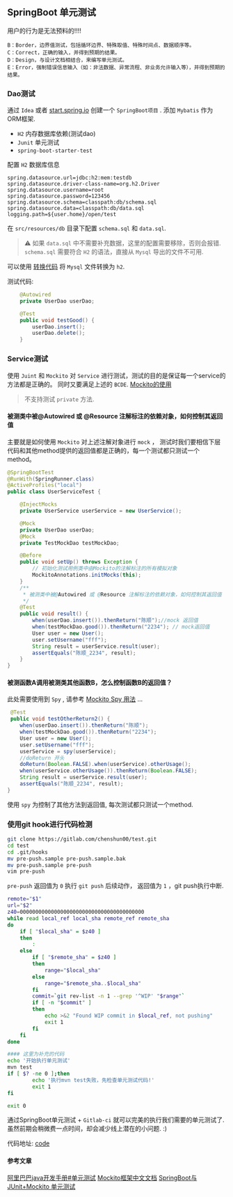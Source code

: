 ## SpringBoot 单元测试

用户的行为是无法预料的!!!!


```text
B：Border，边界值测试，包括循环边界、特殊取值、特殊时间点、数据顺序等。
C：Correct，正确的输入，并得到预期的结果。
D：Design，与设计文档相结合，来编写单元测试。
E：Error，强制错误信息输入（如：非法数据、异常流程、非业务允许输入等），并得到预期的结果。
```

### Dao测试

通过 `Idea` 或者 [start.spring.io](https://start.spring.io) 创建一个 `SpringBoot项目` . 添加 `Mybatis` 作为ORM框架.

* `H2` 内存数据库依赖(测试dao)
* `Junit` 单元测试
* `spring-boot-starter-test`

配置 `H2` 数据库信息

```property
spring.datasource.url=jdbc:h2:mem:testdb
spring.datasource.driver-class-name=org.h2.Driver
spring.datasource.username=root
spring.datasource.password=123456
spring.datasource.schema=classpath:db/schema.sql
spring.datasource.data=classpath:db/data.sql
logging.path=${user.home}/open/test
```

在 `src/resources/db` 目录下配置 `schema.sql` 和 `data.sql`. 

> ⚠️ 如果 `data.sql` 中不需要补充数据，这里的配置需要移除，否则会报错. 
> `schema.sql` 需要符合 `H2` 的语法，直接从 `Mysql` 导出的文件不可用.


可以使用 [转换代码](https://gitlab.com/chenshun00/test/blob/master/src/test/java/top/huzhurong/gateway/test/view/TT.java) 将 `Mysql` 文件转换为 `h2`.


测试代码:

```java
	@Autowired
    private UserDao userDao;

    @Test
    public void testGood() {
        userDao.insert();
        userDao.delete();
    }
```

### Service测试

使用 `Juint` 和 `Mockito` 对 `Service` 进行测试，测试的目的是保证每一个service的方法都是正确的。 同时又要满足上述的 `BCDE`.  [Mockito的使用](https://github.com/hehonghui/mockito-doc-zh) 

> 不支持测试 `private` 方法.

#### 被测类中被@Autowired 或 @Resource 注解标注的依赖对象，如何控制其返回值

主要就是如何使用 `Mockito` 对上述注解对象进行 `mock` ， 测试时我们要相信下层代码和其他method提供的返回值都是正确的，每一个测试都只测试一个method。

```java
@SpringBootTest
@RunWith(SpringRunner.class)
@ActiveProfiles("local")
public class UserServiceTest {

    @InjectMocks
    private UserService userService = new UserService();

    @Mock
    private UserDao userDao;
    @Mock
    private TestMockDao testMockDao;

    @Before
    public void setUp() throws Exception {
        // 初始化测试用例类中由Mockito的注解标注的所有模拟对象
        MockitoAnnotations.initMocks(this);
    }
    /**
     * 被测类中被@Autowired 或 @Resource 注解标注的依赖对象，如何控制其返回值
     */
    @Test
    public void result() {
        when(userDao.insert()).thenReturn("陈顺");//mock 返回值
        when(testMockDao.good()).thenReturn("2234"); // mock返回值
        User user = new User();
        user.setUsername("fff");
        String result = userService.result(user);
        assertEquals("陈顺_2234", result);
    }
}
```

#### 被测函数A调用被测类其他函数B，怎么控制函数B的返回值？

此处需要使用到 `Spy` , 请参考 [Mockito Spy 用法](http://youngfor.me/2017/07/30/mockito-spy/) ...
 
```java
 @Test
 public void testOtherReturn2() {
    when(userDao.insert()).thenReturn("陈顺");
    when(testMockDao.good()).thenReturn("2234");
    User user = new User();
    user.setUsername("fff");
    userService = spy(userService);
    //doReturn 开头
    doReturn(Boolean.FALSE).when(userService).otherUsage();
    when(userService.otherUsage()).thenReturn(Boolean.FALSE);
    String result = userService.result(user);
    assertEquals("陈顺_2234", result);
}
```

使用 `spy` 为控制了其他方法到返回值, 每次测试都只测试一个method.

### 使用git hook进行代码检测

```bash
git clone https://gitlab.com/chenshun00/test.git
cd test
cd .git/hooks
mv pre-push.sample pre-push.sample.bak
mv pre-push.sample pre-push
vim pre-push
```

`pre-push` 返回值为 `0` 执行 `git push` 后续动作， 返回值为 `1` ，git push执行中断.
 
```bash
remote="$1"
url="$2"
z40=0000000000000000000000000000000000000000
while read local_ref local_sha remote_ref remote_sha
do
	if [ "$local_sha" = $z40 ]
	then
		:
	else
		if [ "$remote_sha" = $z40 ]
		then
			range="$local_sha"
		else
			range="$remote_sha..$local_sha"
		fi
		commit=`git rev-list -n 1 --grep '^WIP' "$range"`
		if [ -n "$commit" ]
		then
			echo >&2 "Found WIP commit in $local_ref, not pushing"
			exit 1
		fi
	fi
done

#### 这里为补充的代码
echo '开始执行单元测试'
mvn test
if [ $? -ne 0 ];then
        echo '执行mvn test失败，先检查单元测试代码!'
        exit 1
fi

exit 0
```

通过SpringBoot单元测试 + `Gitlab-ci` 就可以完美的执行我们需要的单元测试了. 虽然前期会稍微费一点时间，却会减少线上潜在的小问题. :)

代码地址: [code](https://gitlab.com/chenshun00/test)

#### 参考文章

[阿里巴巴java开发手册#单元测试](https://www.kancloud.cn/kanglin/java_developers_guide/539190)
[Mockito框架中文文档](https://github.com/hehonghui/mockito-doc-zh)
[SpringBoot与JUnit+Mockito 单元测试](https://www.tianmaying.com/tutorial/JunitForSpringBoot)
